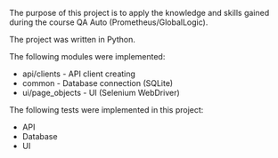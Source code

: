 The purpose of this project is to apply the knowledge and skills gained during the course QA Auto (Prometheus/GlobalLogic).

The project was written in Python.

The following modules were implemented:
 - api/clients - API client creating
 - common - Database connection (SQLite)
 - ui/page_objects - UI (Selenium WebDriver)

The following tests were implemented in this project:
 - API
 - Database
 - UI
